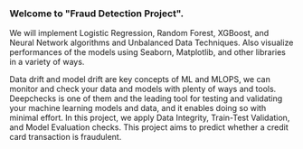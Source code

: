 ### Welcome to "Fraud Detection Project".

We will implement Logistic Regression, Random Forest, XGBoost, and Neural Network algorithms and Unbalanced Data Techniques. Also visualize performances of the models using Seaborn, Matplotlib, and other libraries in a variety of ways.

Data drift and model drift are key concepts of ML and MLOPS, we can monitor and check your data and models with plenty of ways and tools. Deepchecks is one of them and the leading tool for testing and validating your machine learning models and data, and it enables doing so with minimal effort. In this project, we apply Data Integrity, Train-Test Validation, and Model Evaluation checks.
This project aims to predict whether a credit card transaction is fraudulent. 
